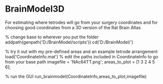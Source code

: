 # BrainModel3D
For estimating where tetrodes will go from your surgery coordinates and for choosing good coordinates from a 3D version of the Rat Brain Atlas

% change base to wherever you put the folder
	addpath(genpath('D:/BrainModel/scripts'))
	cd('D:/BrainModel/')

% try it out with my pre-defined areas and an example tetrode arrangement
	load('CoordinateInfo.mat')
% edit the paths included in CoordinateInfo to go from your base path
	imagefile = 'NAc64TT.png';
	areas_to_plot = [1 3 2 4 5 6];

% run the GUI
	run_brainmodel(CoordinateInfo,areas_to_plot,imagefile)
